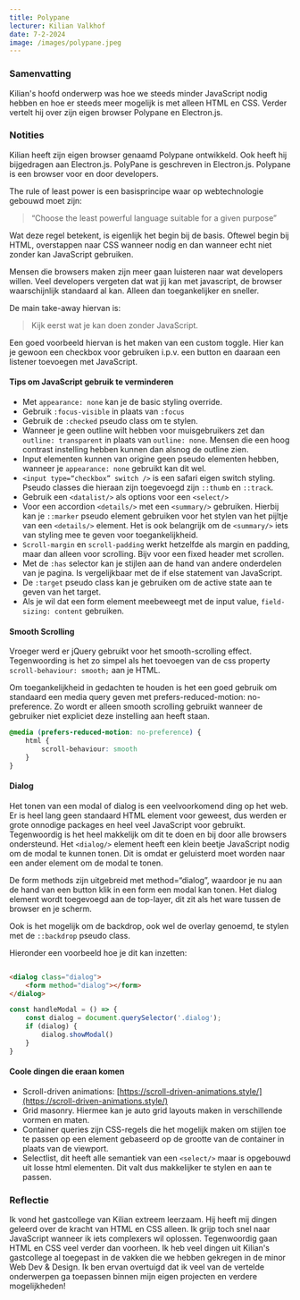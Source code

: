 ```yaml
---
title: Polypane
lecturer: Kilian Valkhof
date: 7-2-2024
image: /images/polypane.jpeg
---
```


### Samenvatting

Kilian's hoofd onderwerp was hoe we steeds minder JavaScript nodig hebben en hoe er steeds meer mogelijk is met alleen
HTML en CSS. Verder vertelt hij over zijn eigen browser Polypane en Electron.js.

### Notities

Kilian heeft zijn eigen browser genaamd Polypane ontwikkeld. Ook heeft hij bijgedragen aan Electron.js. PolyPane is
geschreven in Electron.js. Polypane is een browser voor en door developers.

The rule of least power is een basisprincipe waar op webtechnologie gebouwd moet zijn:

> “Choose the least powerful language suitable for a given purpose”

Wat deze regel betekent, is eigenlijk het begin bij de basis. Oftewel begin bij HTML, overstappen naar CSS wanneer nodig
en dan wanneer echt niet zonder kan JavaScript gebruiken.

Mensen die browsers maken zijn meer gaan luisteren naar wat developers willen. Veel developers vergeten dat wat jij kan
met javascript, de browser waarschijnlijk standaard al kan. Alleen dan toegankelijker en sneller.

De main take-away hiervan is:

> Kijk eerst wat je kan doen zonder JavaScript.

Een goed voorbeeld hiervan is het maken van een custom toggle. Hier kan je gewoon een checkbox voor gebruiken i.p.v. een
button en daaraan een listener toevoegen met JavaScript.

#### Tips om JavaScript gebruik te verminderen

- Met `appearance: none` kan je de basic styling override.
- Gebruik `:focus-visible` in plaats van `:focus`
- Gebruik de `:checked` pseudo class om te stylen.
- Wanneer je geen outline wilt hebben voor muisgebruikers zet dan `outline: transparent` in plaats van `outline: none`.
  Mensen die een hoog contrast instelling hebben kunnen dan alsnog de outline zien.
- Input elementen kunnen van origine geen pseudo elementen hebben, wanneer je `appearance: none` gebruikt kan dit wel.
- `<input type=“checkbox” switch />` is een safari eigen switch styling. Pseudo classes die hieraan zijn toegevoegd
  zijn `::thumb` en `::track`.
- Gebruik een `<datalist/>` als options voor een `<select/>`
- Voor een accordion `<details/>` met een `<summary/>` gebruiken. Hierbij kan je `::marker` pseudo element gebruiken
  voor het stylen van het pijltje van een `<details/>` element. Het is ook belangrijk om de `<summary/>` iets van
  styling mee te geven voor toegankelijkheid.
- `Scroll-margin` en `scroll-padding` werkt hetzelfde als margin en padding, maar dan alleen voor scrolling. Bijv voor
  een fixed header met scrollen.
- Met de `:has` selector kan je stijlen aan de hand van andere onderdelen van je pagina. Is vergelijkbaar met de if else
  statement van JavaScript.
- De `:target` pseudo class kan je gebruiken om de active state aan te geven van het target.
- Als je wil dat een form element meebeweegt met de input value, `field-sizing: content` gebruiken.

#### Smooth Scrolling

Vroeger werd er jQuery gebruikt voor het smooth-scrolling effect. Tegenwoording is het zo simpel als
het toevoegen van de css property `scroll-behaviour: smooth;` aan je HTML.

Om toegankelijkheid in gedachten te houden is het een goed gebruik om standaard een media query geven met
prefers-reduced-motion: no-preference. Zo wordt er alleen smooth scrolling gebruikt wanneer de gebruiker niet expliciet
deze instelling aan heeft staan.

```css
@media (prefers-reduced-motion: no-preference) {
    html {
        scroll-behaviour: smooth
    }
}
```

#### Dialog

Het tonen van een modal of dialog is een veelvoorkomend ding op het web. Er is heel lang geen standaard HTML element
voor geweest, dus werden er grote onnodige packages en heel veel JavaScript voor gebruikt. Tegenwoordig is het heel
makkelijk om dit te doen en bij door alle browsers ondersteund. Het `<dialog/>` element heeft een klein beetje
JavaScript nodig om de modal te kunnen tonen. Dit is omdat er geluisterd moet worden naar een ander element om de modal
te tonen.

De form methods zijn uitgebreid met method=“dialog”, waardoor je nu aan de hand van een button klik in een form een
modal kan tonen. Het dialog element wordt toegevoegd aan de top-layer, dit zit als het ware tussen de browser en je
scherm.

Ook is het mogelijk om de backdrop, ook wel de overlay genoemd, te stylen met de `::backdrop` pseudo class.

Hieronder een voorbeeld hoe je dit kan inzetten:

```html

<dialog class="dialog">
    <form method="dialog"></form>
</dialog>
```

```javascript
const handleModal = () => {
    const dialog = document.querySelector('.dialog');
    if (dialog) {
        dialog.showModal()
    }
}
```

#### Coole dingen die eraan komen

- Scroll-driven animations: [https://scroll-driven-animations.style/](https://scroll-driven-animations.style/)
- Grid masonry. Hiermee kan je auto grid layouts maken in verschillende vormen en maten.
- Container queries zijn CSS-regels die het mogelijk maken om stijlen toe te passen op een element gebaseerd op de
  grootte van de container in plaats van de viewport.
- Selectlist, dit heeft alle semantiek van een `<select/>` maar is opgebouwd uit losse html elementen. Dit valt dus
  makkelijker te stylen en aan te passen.

### Reflectie

Ik vond het gastcollege van Kilian extreem leerzaam. Hij heeft mij dingen geleerd over de kracht van HTML en CSS alleen.
Ik grijp toch snel naar JavaScript wanneer ik iets complexers wil oplossen. Tegenwoordig gaan HTML en CSS veel verder
dan voorheen. Ik heb veel dingen uit Kilian's gastcollege al toegepast in de vakken die we hebben gekregen in de minor
Web Dev & Design. Ik ben ervan overtuigd dat ik veel van de vertelde onderwerpen ga toepassen binnen mijn eigen
projecten en verdere mogelijkheden!